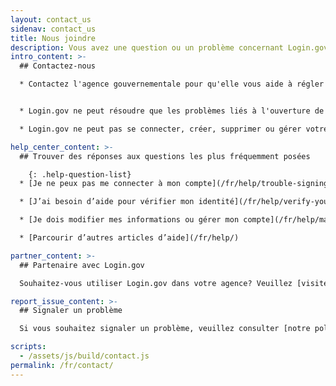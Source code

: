```yaml
---
layout: contact_us
sidenav: contact_us
title: Nous joindre
description: Vous avez une question ou un problème concernant Login.gov?
intro_content: >-
  ## Contactez-nous

  * Contactez l'agence gouvernementale pour qu'elle vous aide à régler les questions relatives à l'état de votre demande, à votre adhésion, à votre admissibilité, aux avantages ou à toute autre préoccupation liée à votre compte auprès de cette agence gouvernementale. Vous trouverez les informations de contact sur le site Web de l'agence.


  * Login.gov ne peut résoudre que les problèmes liés à l'ouverture de session.

  * Login.gov ne peut pas se connecter, créer, supprimer ou gérer votre compte en votre nom.

help_center_content: >-
  ## Trouver des réponses aux questions les plus fréquemment posées

    {: .help-question-list}
  * [Je ne peux pas me connecter à mon compte](/fr/help/trouble-signing-in/overview/)

  * [J’ai besoin d’aide pour vérifier mon identité](/fr/help/verify-your-identity/overview/)

  * [Je dois modifier mes informations ou gérer mon compte](/fr/help/manage-your-account/overview/)

  * [Parcourir d’autres articles d’aide](/fr/help/)

partner_content: >-
  ## Partenaire avec Login.gov

  Souhaitez-vous utiliser Login.gov dans votre agence? Veuillez [visiter le site web de nos partenaires](/partners/) ou [nous contacter](/partners/business_inquiries/).

report_issue_content: >-
  ## Signaler un problème

  Si vous souhaitez signaler un problème, veuillez consulter [notre politique en matière de divulgation des vulnérabilités](https://handbook.tts.gsa.gov/general-information-and-resources/tech-policies/responding-to-public-disclosure-vulnerabilities/) et nous contacter en utilisant [notre formulaire de divulgation des vulnérabilités](https://docs.google.com/forms/d/e/1FAIpQLScuo4xCzBlpLnoq7-bDAVAxtJci03by7S-Q-Z_JUBDloK01QA/viewform).

scripts:
  - /assets/js/build/contact.js
permalink: /fr/contact/
---
```

